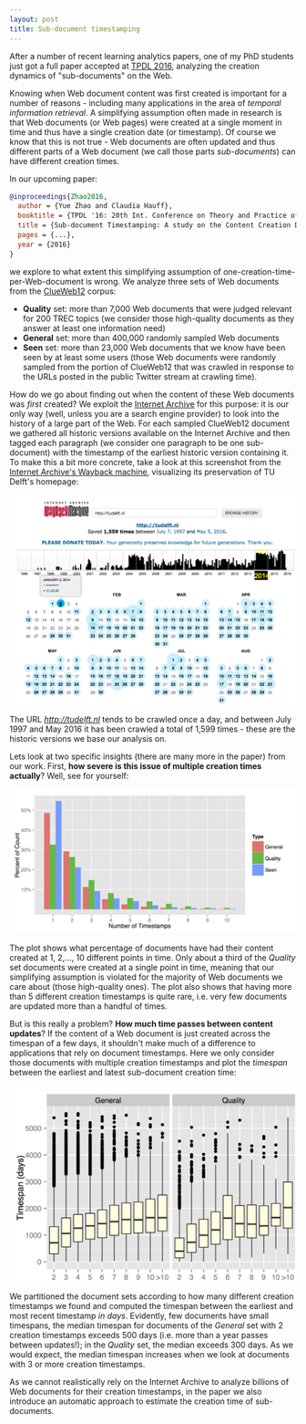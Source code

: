 ```yaml
---
layout: post
title: Sub-document timestamping
---
```


After a number of recent learning analytics papers, one of my PhD students just got a full paper accepted at
[TPDL 2016](http://www.tpdl2016.org/), analyzing the creation dynamics of "sub-documents" on the Web.

Knowing when Web document content was first created is important for a number of reasons - including many applications in
the area of *temporal information retrieval*. A simplifying assumption often made in research is that Web documents (or Web pages) were created at a single moment in time and thus have a single creation date (or timestamp). Of course we know that this is not true - Web documents are often updated and thus different parts of a Web document (we call those parts *sub-documents*) can have different creation times. 

In our upcoming paper:

```bibtex
@inproceedings{Zhao2016,
  author = {Yue Zhao and Claudia Hauff},
  booktitle = {TPDL '16: 20th Int. Conference on Theory and Practice of Digital Libraries},
  title = {Sub-document Timestamping: A study on the Content Creation Dynamics of Web Documents},
  pages = {...},
  year = {2016}
}
```

we explore to what extent this simplifying assumption of one-creation-time-per-Web-document is wrong. We analyze three
sets of Web documents from the [ClueWeb12](http://lemurproject.org/clueweb12/) corpus:

* **Quality** set: more than 7,000 Web documents that were judged relevant for 200 TREC topics (we consider those 
high-quality documents as they answer at least one information need)
* **General** set: more than 400,000 randomly sampled Web documents
* **Seen** set: more than 23,000 Web documents that we know have been seen by at least some users (those Web documents 
were randomly sampled from the portion of ClueWeb12 that was crawled in response to the URLs posted in the public Twitter 
stream at crawling time).

How do we go about finding out when the content of these Web documents was *first* created? We exploit the [Internet Archive](https://archive.org/web/)
for this purpose: it is our only way (well, unless you are a search engine provider) to look into the history of a large
part of the Web. For each sampled ClueWeb12 document we gathered all historic versions available on the Internet Archive
and then tagged each paragraph (we consider one paragraph to be one sub-document) with the timestamp of the earliest historic version containing it. To make this a bit more concrete, take a look at this screenshot from the [Internet Archive's Wayback machine](https://web.archive.org/), visualizing its preservation of TU Delft's homepage:

<img src="../img/wayback-tudelft.png" width="600px">

The URL *http://tudelft.nl* tends to be crawled once a day, and between July 1997 and May 2016 it has been crawled a total of 1,599 times - these are the historic versions we base our analysis on. 

Lets look at two specific insights (there are many more in the paper) from our work. First, **how severe is this issue of multiple
creation times actually**? Well, see for yourself:

<img src="../img/timestamps_per_document.png" width="600px">

The plot shows what percentage of documents have had their content created at 1, 2,..., 10 different points in time. Only about a third of the *Quality* set documents were created at a single point in time, meaning that our simplifying assumption is violated for the majority of Web documents we care about (those high-quality ones). The plot also shows that having more than 5 different creation timestamps is quite rare, i.e. very few documents are updated more than a handful of times.

But is this really a problem? **How much time passes between content updates**? If the content of a Web document is just created across the timespan of a few days, it shouldn't
make much of a difference to applications that rely on document timestamps. Here we only consider those documents with
multiple creation timestamps and plot the *timespan* between the earliest and latest sub-document creation time:

<img src="../img/timestamps_timespan.png" width="600px">

We partitioned the document sets according to how many different creation timestamps we found and computed the timespan between the earliest and most recent timestamp *in days*. Evidently, few documents have small timespans, the median timespan for documents of the *General* set with 2 creation timestamps exceeds 500 days (i.e. more than a year passes between updates!); in the *Quality* set, the median exceeds 300 days. As we would expect, the median timespan increases when we look at documents with 3 or more creation timestamps.

As we cannot realistically rely on the Internet Archive to analyze billions of Web documents for their creation timestamps, in the paper we also introduce an automatic approach to estimate the creation time of sub-documents.

